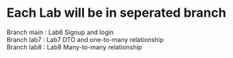 # Each Lab will be in seperated branch
Branch main : Lab6 Signup and login<br>
Branch lab7 : Lab7 DTO and one-to-many relationship<br>
Branch lab8 : Lab8 Many-to-many relationship